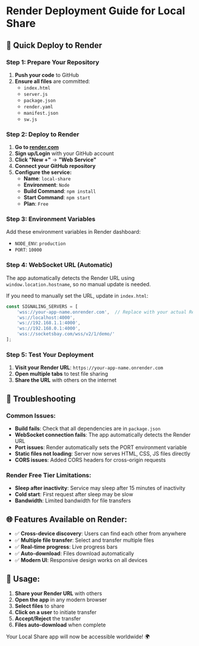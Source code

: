 # Render Deployment Guide for Local Share

## 🚀 Quick Deploy to Render

### Step 1: Prepare Your Repository
1. **Push your code** to GitHub
2. **Ensure all files** are committed:
   - `index.html`
   - `server.js`
   - `package.json`
   - `render.yaml`
   - `manifest.json`
   - `sw.js`

### Step 2: Deploy to Render
1. **Go to [render.com](https://render.com)**
2. **Sign up/Login** with your GitHub account
3. **Click "New +"** → **"Web Service"**
4. **Connect your GitHub repository**
5. **Configure the service:**
   - **Name**: `local-share`
   - **Environment**: `Node`
   - **Build Command**: `npm install`
   - **Start Command**: `npm start`
   - **Plan**: `Free`

### Step 3: Environment Variables
Add these environment variables in Render dashboard:
- `NODE_ENV`: `production`
- `PORT`: `10000`

### Step 4: WebSocket URL (Automatic)
The app automatically detects the Render URL using `window.location.hostname`, so no manual update is needed.

If you need to manually set the URL, update in `index.html`:
```javascript
const SIGNALING_SERVERS = [
    'wss://your-app-name.onrender.com',  // Replace with your actual Render URL
    'ws://localhost:4000',
    'ws://192.168.1.1:4000',
    'ws://192.168.0.1:4000',
    'wss://socketsbay.com/wss/v2/1/demo/'
];
```

### Step 5: Test Your Deployment
1. **Visit your Render URL**: `https://your-app-name.onrender.com`
2. **Open multiple tabs** to test file sharing
3. **Share the URL** with others on the internet

## 🔧 Troubleshooting

### Common Issues:
- **Build fails**: Check that all dependencies are in `package.json`
- **WebSocket connection fails**: The app automatically detects the Render URL
- **Port issues**: Render automatically sets the PORT environment variable
- **Static files not loading**: Server now serves HTML, CSS, JS files directly
- **CORS issues**: Added CORS headers for cross-origin requests

### Render Free Tier Limitations:
- **Sleep after inactivity**: Service may sleep after 15 minutes of inactivity
- **Cold start**: First request after sleep may be slow
- **Bandwidth**: Limited bandwidth for file transfers

## 🌐 Features Available on Render:
- ✅ **Cross-device discovery**: Users can find each other from anywhere
- ✅ **Multiple file transfer**: Select and transfer multiple files
- ✅ **Real-time progress**: Live progress bars
- ✅ **Auto-download**: Files download automatically
- ✅ **Modern UI**: Responsive design works on all devices

## 📱 Usage:
1. **Share your Render URL** with others
2. **Open the app** in any modern browser
3. **Select files** to share
4. **Click on a user** to initiate transfer
5. **Accept/Reject** the transfer
6. **Files auto-download** when complete

Your Local Share app will now be accessible worldwide! 🌍 